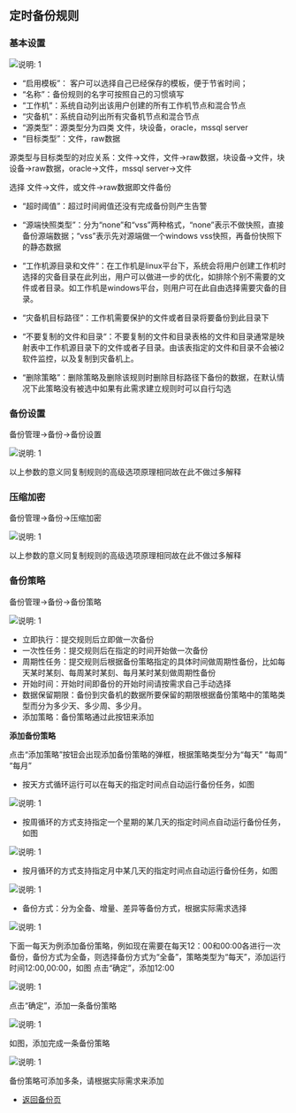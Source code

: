 ## 定时备份规则

### 基本设置

![说明: 1](/assets/back06034.png)
*   “启用模板”： 客户可以选择自己已经保存的模板，便于节省时间；
*   “名称”：备份规则的名字可按照自己的习惯填写
*   “工作机”：系统自动列出该用户创建的所有工作机节点和混合节点
*   “灾备机“：系统自动列出所有灾备机节点和混合节点
*   “源类型”：源类型分为四类 文件，块设备，oracle，mssql server
*   “目标类型”：文件，raw数据

源类型与目标类型的对应关系：文件-&gt;文件，文件-&gt;raw数据，块设备-&gt;文件，块设备-&gt;raw数据，oracle-&gt;文件，mssql server-&gt;文件

选择 文件-&gt;文件，或文件-&gt;raw数据即文件备份

*   “超时阈值”：超过时间阙值还没有完成备份则产生告警

*   “源端快照类型”：分为“none”和“vss”两种格式，“none”表示不做快照，直接备份源端数据；“vss”表示先对源端做一个windows vss快照，再备份快照下的静态数据

*   “工作机源目录和文件“：在工作机是linux平台下，系统会将用户创建工作机时选择的灾备目录在此列出，用户可以做进一步的优化，如排除个别不需要的文件或者目录。如工作机是windows平台，则用户可在此自由选择需要灾备的目录。
*   “灾备机目标路径”：工作机需要保护的文件或者目录将要备份到此目录下
*   “不要复制的文件和目录“：不要复制的文件和目录表格的文件和目录通常是映射表中工作机源目录下的文件或者子目录。由该表指定的文件和目录不会被i2软件监控，以及复制到灾备机上。
*   “删除策略”：删除策略及删除该规则时删除目标路径下备份的数据，在默认情况下此策略没有被选中如果有此需求建立规则时可以自行勾选


### 备份设置

备份管理-&gt;备份-&gt;备份设置

![说明: 1](/assets/V7.038591.png)

以上参数的意义同复制规则的高级选项原理相同故在此不做过多解释


### 压缩加密
备份管理-&gt;备份-&gt;压缩加密

![说明: 1](/assets/V7.038599.png)

以上参数的意义同复制规则的高级选项原理相同故在此不做过多解释


### 备份策略
备份管理-&gt;备份-&gt;备份策略

![说明: 1](/assets/V7.000002.png)

*   立即执行：提交规则后立即做一次备份
*   一次性任务：提交规则后在指定的时间开始做一次备份
*   周期性任务：提交规则后根据备份策略指定的具体时间做周期性备份，比如每天某时某刻、每周某时某刻、每月某时某刻做周期性备份
*   开始时间：开始时间即备份的开始时间请按需求自己手动选择
*   数据保留期限：备份到灾备机的数据所要保留的期限根据备份策略中的策略类型而分为多少天、多少周、多少月。
*   添加策略：备份策略通过此按钮来添加

**添加备份策略**

点击“添加策略”按钮会出现添加备份策略的弹框，根据策略类型分为“每天” “每周” “每月”

*   按天方式循环运行可以在每天的指定时间点自动运行备份任务，如图

![说明: 1](/assets/V7.000006.png)

*   按周循环的方式支持指定一个星期的某几天的指定时间点自动运行备份任务，如图

![说明: 1](/assets/V7.000007.png)

*   按月循环的方式支持指定月中某几天的指定时间点自动运行备份任务，如图

![说明: 1](/assets/V7.000008.png)

*   备份方式：分为全备、增量、差异等备份方式，根据实际需求选择

![说明: 1](/assets/V7.000009.png)


下面一每天为例添加备份策略，例如现在需要在每天12：00和00:00各进行一次备份，备份方式为全备，则选择备份方式为“全备”，策略类型为“每天”，添加运行时间12:00,00:00，如图
点击“确定”，添加12:00

![说明: 1](/assets/V7.000010.png)

点击“确定”，添加一条备份策略

![说明: 1](/assets/V7.000011.png)

如图，添加完成一条备份策略

![说明: 1](/assets/V7.000012.png)

备份策略可添加多条，请根据实际需求来添加

* [返回备份页](backup.md)
